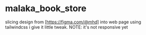 # malaka_book_store
slicing design from [https://figma.com/@mhd] into web page using tailwindcss i give it little tweak.
NOTE: it's not responsive yet
